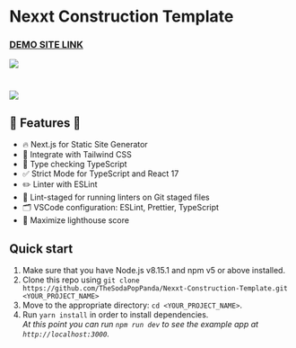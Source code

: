 # Nexxt Construction Template

### [DEMO SITE LINK](https://next-construction.netlify.app)

![](https://next-construction.netlify.app/github-image.jpg)
#
![](https://next-construction.netlify.app/lighthouse-score.svg)

## 🎉  Features  🎉
- 🔥 Next.js for Static Site Generator
- 🎨 Integrate with Tailwind CSS
- 🎉 Type checking TypeScript
- ✅ Strict Mode for TypeScript and React 17
- ✏️ Linter with ESLint 
- 🚫 Lint-staged for running linters on Git staged files
- 🗂 VSCode configuration: ESLint, Prettier, TypeScript
- 💯 Maximize lighthouse score


## Quick start

1.  Make sure that you have Node.js v8.15.1 and npm v5 or above installed.
2.  Clone this repo using `git clone https://github.com/TheSodaPopPanda/Nexxt-Construction-Template.git <YOUR_PROJECT_NAME>`
3.  Move to the appropriate directory: `cd <YOUR_PROJECT_NAME>`.<br />
4.  Run `yarn install` in order to install dependencies.<br />
    _At this point you can run `npm run dev` to see the example app at `http://localhost:3000`._
